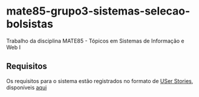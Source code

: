 # mate85-grupo3-sistemas-selecao-bolsistas

Trabalho da disciplina MATE85 - Tópicos em Sistemas de Informação e Web I


## Requisitos

Os requisitos para o sistema estão registrados no formato de [USer Stories](https://en.wikipedia.org/wiki/User_story), disponíveis [aqui](docs/requirements/index.md)
